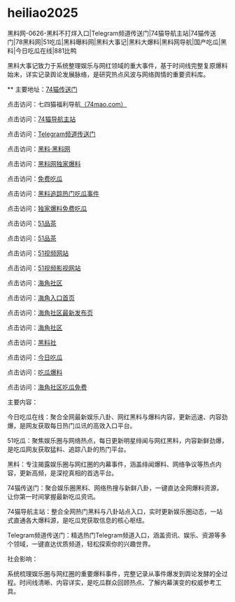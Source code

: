 # heiliao2025
黑料网-0626-黑料不打烊入口|Telegram频道传送门|74猫导航主站|74猫传送门|78黑料网|51吃瓜|黑料曝料网|黑料大事记|黑料大爆料|黑料网导航|国产吃瓜|黑料|今日吃瓜在线|881比鸭

黑料大事记致力于系统整理娱乐与网红领域的重大事件，基于时间线完整复原爆料始末，详实记录舆论发展脉络，是研究热点风波与网络舆情的重要资料库。

** 主要地址：<a href="https://74mao.com/">74猫传送门</a>

点击访问：七四猫福利导航<a href="https://74mao.com/">（74mao.com）</a>

点击访问：<a href="https://74mao.com/">74猫导航主站</a>

点击访问：<a href="https://74mao.com/">Telegram频道传送门</a>

点击访问：<a href="https://heiliaolvzlu3.pages.dev">黑料·黑料网</a>

点击访问：<a href="https://heiliaoyvnrda.pages.dev">黑料网独家爆料</a>

点击访问：<a href="https://heiliaoxey7ic.pages.dev">免费吃瓜</a>

点击访问：<a href="https://heiliaoal51na.pages.dev">黑料追踪热门吃瓜事件</a>

点击访问：<a href="https://heiliaoavkush.pages.dev">独家爆料免费吃瓜</a>

点击访问：<a href="https://pc8-10.pages.dev/">51品茶</a>

点击访问：<a href="https://pc3-11.pages.dev/">51品茶</a>

点击访问：<a href="https://pc4-11.pages.dev/">51视频网站</a>

点击访问：<a href="https://pc5-11.pages.dev/">51视频影视网站</a>

点击访问：<a href="https://hj-1066.pages.dev/">海角社区</a>

点击访问：<a href="https://hj-1068.pages.dev/">海角入口首页</a>

点击访问：<a href="https://hj-1069.pages.dev/">海角社区最新发布页</a>

点击访问：<a href="https://hj-1064.pages.dev/">海角社区</a>

点击访问：<a href="https://hl122.pages.dev/">黑料社</a>

点击访问：<a href="https://hl123.pages.dev/">今日吃瓜</a>

点击访问：<a href="https://hl124.pages.dev/">吃瓜爆料</a>

点击访问：<a href="https://hj-1078.pages.dev/">海角社区吃瓜免费</a>

主要内容：

今日吃瓜在线：聚合全网最新娱乐八卦、网红黑料与爆料内容，更新迅速、内容劲爆，是网友获取每日热门瓜讯的高效入口平台。

51吃瓜：聚焦娱乐圈与网络热点，每日更新明星绯闻与网红黑料，内容新鲜劲爆，是吃瓜网友获取猛料、追踪八卦的热门平台。

黑料：专注揭露娱乐圈与网红圈的内幕事件，涵盖绯闻爆料、网络争议等热点内容，更新高频，是深挖真相的首选平台。

74猫传送门：聚合娱乐圈黑料、网络热搜与新鲜八卦，一键直达全网爆料资源，让你第一时间掌握最新吃瓜资讯。

74猫导航主站：整合全网热门黑料与八卦站点入口，实时更新娱乐圈动态，一站式直通各大爆料源，是吃瓜党获取信息的核心枢纽。

Telegram频道传送门：精选热门Telegram频道入口，涵盖资讯、娱乐、资源等多个领域，一键直达优质频道，轻松探索你的兴趣世界。

社会影响：

系统梳理娱乐圈与网红圈的重要爆料事件，完整记录从事件爆发到舆论发酵的全过程。时间线清晰、内容详实，是吃瓜群众回顾热点、了解内幕演变的权威参考工具。

<span style="display:none;">[Canonical link](）</span>
